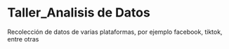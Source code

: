 # Taller_Analisis de Datos
Recolección de datos de varias plataformas, por ejemplo facebook, tiktok, entre otras
